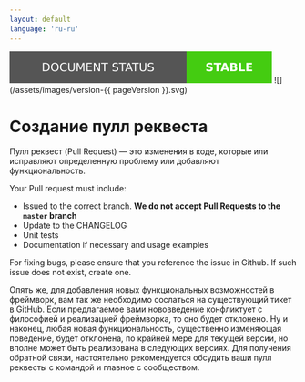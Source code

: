 ```yaml
---
layout: default
language: 'ru-ru'
---
```

![](/assets/images/document-status-stable-success.svg) ![](/assets/images/version-{{ pageVersion }}.svg)
# Создание пулл реквеста

Пулл реквест (Pull Request) — это изменения в коде, которые или исправляют определенную проблему или добавляют функциональность.

Your Pull request must include:

* Issued to the correct branch. **We do not accept Pull Requests to the `master` branch**
* Update to the CHANGELOG
* Unit tests
* Documentation if necessary and usage examples

For fixing bugs, please ensure that you reference the issue in Github. If such issue does not exist, create one.

Опять же, для добавления новых функциональных возможностей в фреймворк, вам так же необходимо сослаться на существующий тикет в GitHub. Если предлагаемое вами нововведение конфликтует с философией и реализацией фреймворка, то оно будет отклонено. Ну и наконец, любая новая функциональность, существенно изменяющая поведение, будет отклонена, по крайней мере для текущей версии, но вполне может быть реализована в следующих версиях. Для получения обратной связи, настоятельно рекомендуется обсудить ваши пулл реквесты с командой и главное с сообществом.
